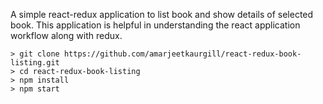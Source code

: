 A simple react-redux application to list book and show details of selected book. This application is helpful in understanding the react application workflow along with redux.

```
> git clone https://github.com/amarjeetkaurgill/react-redux-book-listing.git
> cd react-redux-book-listing
> npm install
> npm start
```
